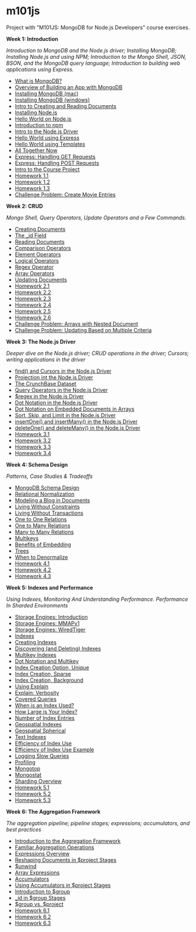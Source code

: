   
# m101js

Project with "M101JS: MongoDB for Node.js Developers" course exercises.

**Week 1: Introduction**

*Introduction to MongoDB and the Node.js driver; Installing MongoDB; Installing Node.js and using NPM; Introduction to the Mongo Shell, JSON, BSON, and the MongoDB query language; Introduction to building web applications using Express.*

 - [What is MongoDB?](https://youtu.be/L-v-PBVLSe4)
 - [Overview of Building an App with MongoDB](https://youtu.be/iIhgggzzeoA)
 - [Installing MongoDB (mac)](https://youtu.be/_WJ8m5QHvwc)
 - [Installing MongoDB (windows)](https://youtu.be/sBdaRlgb4N8)
 - [Intro to Creating and Reading Documents](https://youtu.be/8To9enkSUHI)
 - [Installing Node.js](https://youtu.be/h-NInlnOzLg)
 - [Hello World on Node.js](https://youtu.be/Fv5Q_02BKrM)
 - [Introduction to npm](https://youtu.be/KkWoaHOtGnk)
 - [Intro to the Node.js Driver](https://youtu.be/u3FLcQmaj1E)
 - [Hello World using Express](https://youtu.be/gqpju6Krv_c)
 - [Hello World using Templates](https://youtu.be/Xww8NV71npM)
 - [All Together Now](https://youtu.be/S5z336ijwUE)
 - [Express: Handling GET Requests](https://youtu.be/DZkLTikYqc4)
 - [Express: Handling POST Requests](https://youtu.be/rGWwQE89reU)
 - [Intro to the Course Project](https://youtu.be/C_1gx_Td20A)
 - [Homework 1.1](https://github.com/fabiodelabruna/m101js/tree/master/homework-1.1)
 - [Homework 1.2](https://github.com/fabiodelabruna/m101js/tree/master/homework-1.2)
 - [Homework 1.3](https://github.com/fabiodelabruna/m101js/tree/master/homework-1.3)
 - [Challenge Problem: Create Movie Entries](https://github.com/fabiodelabruna/m101js/tree/master/homework-1.4%20(Challenge%20Problem)%20-%20Create%20Movie%20Entries)

**Week 2: CRUD**

*Mongo Shell, Query Operators, Update Operators and a Few Commands.*

 - [Creating Documents](https://youtu.be/UYz8EYa2TnA)
 - [The _id Field](https://youtu.be/EZAuZv4Rz3U)
 - [Reading Documents](https://youtu.be/yP0Islq0kBo)
 - [Comparison Operators](https://youtu.be/MgPbE7d-0hQ)
 - [Element Operators](https://youtu.be/r8Wf6N6l_RM)
 - [Logical Operators](https://youtu.be/4ozUoLcznq4)
 - [Regex Operator](https://youtu.be/dgFiInkJv_M)
 - [Array Operators](https://youtu.be/npIsBIW7-ew)
 - [Updating Documents](https://youtu.be/qrlqLZl4s4E)
 - [Homework 2.1](https://github.com/fabiodelabruna/m101js/tree/master/homework-2.1)
 - [Homework 2.2](https://github.com/fabiodelabruna/m101js/tree/master/homework-2.2)
 - [Homework 2.3](https://github.com/fabiodelabruna/m101js/tree/master/homework-2.3)
 - [Homework 2.4](https://github.com/fabiodelabruna/m101js/tree/master/homework-2.4)
 - [Homework 2.5](https://github.com/fabiodelabruna/m101js/tree/master/homework-2.5)
 - [Homework 2.6](https://github.com/fabiodelabruna/m101js/tree/master/homework-2.6)
 - [Challenge Problem: Arrays with Nested Document](https://github.com/fabiodelabruna/m101js/tree/master/homework-2.7%20(Challenge%20Problem)%20-%20Arrays%20with%20Nested%20Document)
 - [Challenge Problem: Updating Based on Multiple Criteria](https://github.com/fabiodelabruna/m101js/tree/master/homework-2.8%20(Challenge%20Problem)%20-%20Updating%20Based%20on%20Multiple%20Criteria)

**Week 3: The Node.js Driver**

*Deeper dive on the Node.js driver; CRUD operations in the driver; Cursors; writing applications in the driver*

 - [find() and Cursors in the Node.js Driver](https://youtu.be/XCjpSq7H_G4)
 - [Projection int the Node.js Driver](https://youtu.be/p4d8ux834b4)
 - [The CrunchBase Dataset](https://youtu.be/pdun3EPqwDs)
 - [Query Operators in the Node.js Driver](https://youtu.be/b39cyy75Lbs)
 - [$regex in the Node.js Driver](https://youtu.be/JOzJcUVK-RY)
 - [Dot Notation in the Node.js Driver](https://youtu.be/vHpW3l0wOmA)
 - [Dot Notation on Embedded Documents in Arrays](https://youtu.be/nYcV-N3QlBk)
 - [Sort, Skip, and Limit in the Node.js Driver](https://youtu.be/l4D7n0ntD9Y)
 - [insertOne() and insertMany() in the Node.js Driver](https://youtu.be/tDd4PBOmlMk)
 - [deleteOne() and deleteMany() in the Node.js Driver](https://youtu.be/gNPsatcQPUA)
 - [Homework 3.1](https://github.com/fabiodelabruna/m101js/tree/master/homework-3.1)
 - [Homework 3.2](https://github.com/fabiodelabruna/m101js/tree/master/homework-3.2)
 - [Homework 3.3](https://github.com/fabiodelabruna/m101js/tree/master/homework-3.3)
 - [Homework 3.4](https://github.com/fabiodelabruna/m101js/tree/master/homework-3.4)

**Week 4: Schema Design**

*Patterns, Case Studies & Tradeoffs*

 - [MongoDB Schema Design](https://youtu.be/AABYJM12qF4)
 - [Relational Normalization](https://youtu.be/GX__f2s4hd8)
 - [Modeling a Blog in Documents](https://youtu.be/lkucDar6I3E)
 - [Living Without Constraints](https://youtu.be/YFRMkDPaams)
 - [Living Without Transactions](https://youtu.be/FfRr3qjRfww)
 - [One to One Relations](https://youtu.be/cCsfon0vUlQ)
 - [One to Many Relations](https://youtu.be/EIaP1KbVkUc)
 - [Many to Many Relations](https://youtu.be/fEYYjZ7zEHc)
 - [Multikeys](https://youtu.be/KtIY4Q1tUao)
 - [Benefits of Embedding](https://youtu.be/XIN0Dqht08Q)
 - [Trees](https://youtu.be/lIjXyQklGWY)
 - [When to Denormalize](https://youtu.be/jDZ-HFoJ0vg)
 - [Homework 4.1](https://github.com/fabiodelabruna/m101js/tree/master/homework-4.1)
 - [Homework 4.2](https://github.com/fabiodelabruna/m101js/tree/master/homework-4.2)
 - [Homework 4.3](https://github.com/fabiodelabruna/m101js/tree/master/homework-4.3)

**Week 5: Indexes and Performance**

*Using Indexes, Monitoring And Understanding  Performance. Performance In Sharded Environments*

 - [Storage Engines: Introduction](https://youtu.be/YvK7I9fYpK4)
 - [Storage Engines: MMAPv1](https://youtu.be/os3591KviNM)
 - [Storage Engines: WiredTiger](https://youtu.be/aNsugW7r3mM)
 - [Indexes](https://youtu.be/U3iWPF5jP-g)
 - [Creating Indexes](https://youtu.be/xi2gtzZez6Q)
 - [Discovering (and Deleting) Indexes](https://youtu.be/dX49IcmTrGA)
 - [Multikey Indexes](https://youtu.be/_NGwn_X82Dw)
 - [Dot Notation and Multikey](https://youtu.be/wT0_ktAZbBg)
 - [Index Creation Option, Unique](https://youtu.be/D-Ra5TEaaL4)
 - [Index Creation, Sparse](https://youtu.be/ZznHByqtTMA)
 - [Index Creation, Background](https://youtu.be/AchmKNj2qhw)
 - [Using Explain](https://youtu.be/liXIn8CnJaI)
 - [Explain: Verbosity](https://youtu.be/WxXVun6bZ20)
 - [Covered Queries](https://youtu.be/QyV79jsSJ9Y)
 - [When is an Index Used?](https://youtu.be/JyQlxDc549c)
 - [How Large is Your Index?](https://youtu.be/wjA0eo_lihg)
 - [Number of Index Entries](https://youtu.be/xiujksUfzUA)
 - [Geospatial Indexes](https://youtu.be/UKUDYqNVL6I)
 - [Geospatial Spherical](https://youtu.be/pULU4DVsUWQ)
 - [Text Indexes](https://youtu.be/nLau5Fx9LC8)
 - [Efficiency of Index Use](https://youtu.be/JJmIf0pn100)
 - [Efficiency of Index Use Example](https://youtu.be/g032EW67SRA)
 - [Logging Slow Queries](https://youtu.be/aWuvC-O7Qkk)
 - [Profiling](https://youtu.be/pN1Yhrup9-I)
 - [Mongotop](https://youtu.be/D9YLXgy7NYo)
 - [Mongostat](https://youtu.be/E2aDTSes3Wc)
 - [Sharding Overview](https://youtu.be/BDxT-VZdYqc)
 - [Homework 5.1](https://github.com/fabiodelabruna/m101js/tree/master/homework-5.1)
 - [Homework 5.2](https://github.com/fabiodelabruna/m101js/tree/master/homework-5.2)
 - [Homework 5.3](https://github.com/fabiodelabruna/m101js/tree/master/homework-5.3)

**Week 6: The Aggregation Framework**

*The aggregation pipeline; pipeline stages; expressions; accumulators, and best practices*

 - [Introduction  to the Aggregation Framework](https://youtu.be/p5bFDy94cnA)
 - [Familiar Aggregation Operations](https://youtu.be/Kxegt-5iT-Q)
 - [Expressions Overview](https://youtu.be/n1-buqH9sUU)
 - [Reshaping Documents in $project Stages](https://youtu.be/csy5ERC3ifw)
 - [$unwind](https://youtu.be/PtuTLCPq3TM)
 - [Array Expressions](https://youtu.be/L1GMv4Q_jRc)
 - [Accumulators](https://youtu.be/O35V9ZR7TEs)
 - [Using Accumulators in $project Stages](https://youtu.be/oKrgjIq7sKs)
 - [Introduction to $group](https://youtu.be/6W8GF4X_euo)
 - [_id in $group Stages](https://youtu.be/k0Uv7jX--W4)
 - [$group vs. $project](https://youtu.be/OIIyqxDPEKE)
 - [Homework 6.1](https://github.com/fabiodelabruna/m101js/tree/master/homework-6.1)
 - [Homework 6.2](https://github.com/fabiodelabruna/m101js/tree/master/homework-6.2)
 - [Homework 6.3](https://github.com/fabiodelabruna/m101js/tree/master/homework-6.3)

